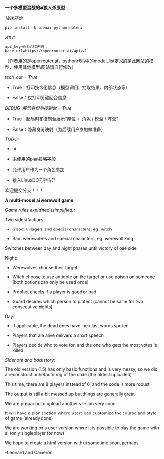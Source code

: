 **一个多模型混战的ai狼人杀原型**

*快速开始*

```
pip install -U openai python-dotenv
```

*.env:*
```
api_key=你的API密钥
base_url=https://openrouter.ai/api/v1
```
（作者用的是openrouter.ai，python代码中的model_list定义的是此网站的模型，使用其他模型/网站请自行修改）

*tech_out = True*

- True：打印技术化信息（模型调用、抽取结果、内部状态等）

- False：仅打印关键回合信息

*DEBUG_展示身份到控制台 = True*

- True：起局时在控制台展示“座位 ← 角色 / 模型 / 阵营”

- False：隐藏身份映射（为后续用户参加做准备）

*TODO:*

- ui
    
- ~~未使用的plan策略字段~~
    
- 允许用户作为一个角色参加
    
- 接入LinuxDO元宇宙(?


欢迎提交分支！！！

**A multi-model ai werewolf game**

*Game rules explained (simplified):*

Two sides/factions:

- Good: villagers and special characters, eg. witch

- Bad: werewolves and special characters, eg. werewolf king

Switches between day and night phases until victory of one side

Night:

- Werewolves choose their target

- Witch choose to use antidote on the target or use poison on someone (both potions can only be used once)

- Prophet checks if a player is good or bad

- Guard decides which person to protect (cannot be same for two consecutive nights)


Day:

- If applicable, the dead ones have their last words spoken

- Players that are alive delivers a short speech

- Players decide who to vote for, and the one who gets the most votes is killed


*Sidenote and backstory:*


The old version (1.5) has only basic functions and is very messy, so we did a reconstruction/refactoring of the code (the oldest uploaded)

This time, there are 8 players instead of 6, and the code is more robust

The output is still a bit messed up but things are generally great

We are preparing to upload another version very soon

It will have a plan section where users can customize the course and style of game (already done)

We are working on a user version where it is possible to play the game with ai (only singleplayer for now)

We hope to create a html version with ui sometime soon, perhaps

-Leonard and Cameron








